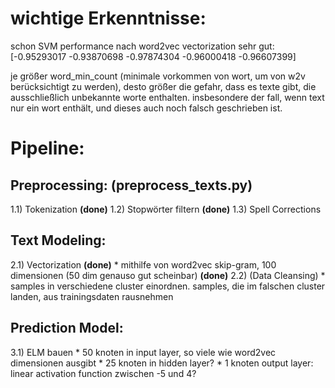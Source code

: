 # wichtige Erkenntnisse:
schon SVM performance nach word2vec vectorization sehr gut: [-0.95293017 -0.93870698 -0.97874304 -0.96000418 -0.96607399]

je größer word_min_count (minimale vorkommen von wort, um von w2v berücksichtigt zu werden), desto größer die gefahr,
dass es texte gibt, die ausschließlich unbekannte worte enthalten. insbesondere der fall, wenn text nur ein wort enthält,
und dieses auch noch falsch geschrieben ist.

# Pipeline:

## Preprocessing: (preprocess_texts.py)
1.1) Tokenization **(done)**
1.2) Stopwörter filtern **(done)**
1.3) Spell Corrections

## Text Modeling:
2.1) Vectorization **(done)**
    * mithilfe von word2vec skip-gram, 100 dimensionen (50 dim genauso gut scheinbar) **(done)**
2.2) (Data Cleansing)
    * samples in verschiedene cluster einordnen. samples, die im falschen cluster landen, aus trainingsdaten rausnehmen

## Prediction Model:
3.1) ELM bauen
    * 50 knoten in input layer, so viele wie word2vec dimensionen ausgibt
    * 25 knoten in hidden layer?
    * 1 knoten output layer: linear activation function zwischen -5 und 4?
